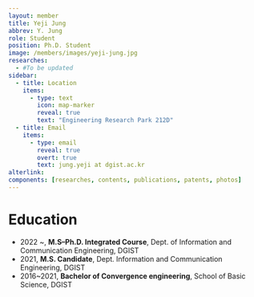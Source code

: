 ```yaml
---
layout: member
title: Yeji Jung
abbrev: Y. Jung
role: Student
position: Ph.D. Student
image: /members/images/yeji-jung.jpg
researches:
  - #To be updated
sidebar:
  - title: Location
    items:
      - type: text
        icon: map-marker
        reveal: true
        text: "Engineering Research Park 212D"
  - title: Email
    items:
      - type: email
        reveal: true
        overt: true
        text: jung.yeji at dgist.ac.kr
alterlink: 
components: [researches, contents, publications, patents, photos]
---
```


# Education
* 2022 ~, **M.S–Ph.D. Integrated Course**, Dept. of Information and Communication Engineering, DGIST
* 2021, **M.S. Candidate**, Dept. Information and Communication Engineering, DGIST
* 2016~2021, **Bachelor of Convergence engineering**, School of Basic Science, DGIST
